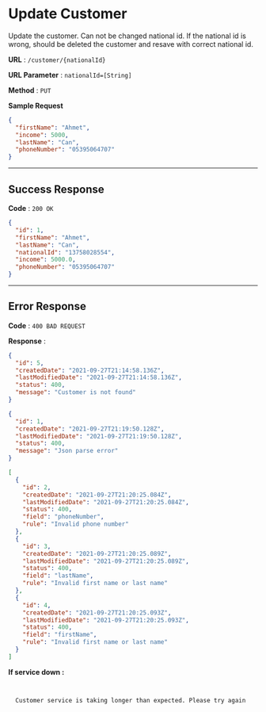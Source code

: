 # Update Customer

Update the customer. Can not be changed national id. If the national id is wrong, should be deleted the customer and resave with correct national id.

**URL** : `/customer/{nationalId}`

**URL Parameter** : `nationalId=[String]`

**Method** : `PUT`

**Sample Request**

```json
{
  "firstName": "Ahmet",
  "income": 5000,
  "lastName": "Can",
  "phoneNumber": "05395064707"
}
```
---
## Success Response

**Code** : `200 OK`

```json
{
  "id": 1,
  "firstName": "Ahmet",
  "lastName": "Can",
  "nationalId": "13758028554",
  "income": 5000.0,
  "phoneNumber": "05395064707"
}
````

---

## Error Response

**Code** : `400 BAD REQUEST`

**Response** :

```json
{
  "id": 5,
  "createdDate": "2021-09-27T21:14:58.136Z",
  "lastModifiedDate": "2021-09-27T21:14:58.136Z",
  "status": 400,
  "message": "Customer is not found"
}
```

```json
{
  "id": 1,
  "createdDate": "2021-09-27T21:19:50.128Z",
  "lastModifiedDate": "2021-09-27T21:19:50.128Z",
  "status": 400,
  "message": "Json parse error"
}
```



```json
[
  {
    "id": 2,
    "createdDate": "2021-09-27T21:20:25.084Z",
    "lastModifiedDate": "2021-09-27T21:20:25.084Z",
    "status": 400,
    "field": "phoneNumber",
    "rule": "Invalid phone number"
  },
  {
    "id": 3,
    "createdDate": "2021-09-27T21:20:25.089Z",
    "lastModifiedDate": "2021-09-27T21:20:25.089Z",
    "status": 400,
    "field": "lastName",
    "rule": "Invalid first name or last name"
  },
  {
    "id": 4,
    "createdDate": "2021-09-27T21:20:25.093Z",
    "lastModifiedDate": "2021-09-27T21:20:25.093Z",
    "status": 400,
    "field": "firstName",
    "rule": "Invalid first name or last name"
  }
]
```

**If service down :**
```shell


  Customer service is taking longer than expected. Please try again


```